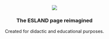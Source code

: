 <div align="center">
<img src="![icon](https://github.com/FrancoSbaffi/Portfolio/assets/99909205/df99fc81-6d46-48cf-a29d-f533446c6d20)
" /> 
<h3>
 The ESLAND page reimagined
</h3>
<p>Created for didactic and educational purposes.</p>
</div>

<p></p>


